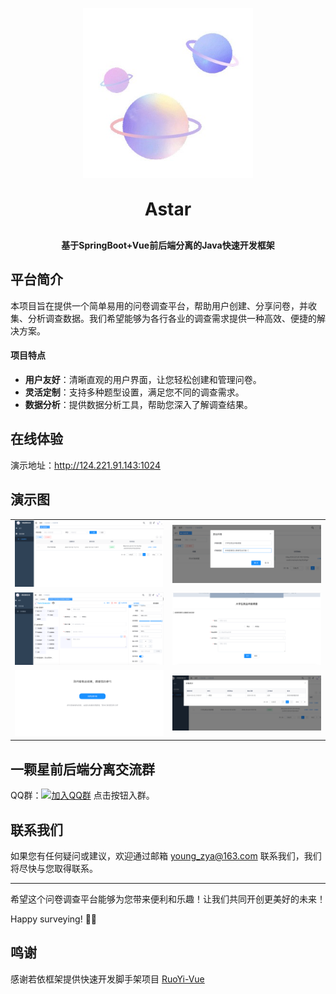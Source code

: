<p align="center">
	<img alt="logo" src="./astar-qs-ui/src/assets/logo/logo.png">
</p>
<h1 align="center" style="margin: 30px 0 30px; font-weight: bold;">Astar</h1>
<h4 align="center">基于SpringBoot+Vue前后端分离的Java快速开发框架</h4>
<p align="center">

[//]: # (	<a href="https://gitee.com/y_project/Astar-Vue/stargazers"><img src="https://gitee.com/y_project/Astar-Vue/badge/star.svg?theme=dark"></a>)
[//]: # (	<a href="https://gitee.com/y_project/Astar-Vue"><img src="https://img.shields.io/badge/Astar-v3.8.7-brightgreen.svg"></a>)
[//]: # (	<a href="https://gitee.com/y_project/Astar-Vue/blob/master/LICENSE"><img src="https://img.shields.io/github/license/mashape/apistatus.svg"></a>)
</p>

## 平台简介

本项目旨在提供一个简单易用的问卷调查平台，帮助用户创建、分享问卷，并收集、分析调查数据。我们希望能够为各行各业的调查需求提供一种高效、便捷的解决方案。

#### 项目特点

- **用户友好**：清晰直观的用户界面，让您轻松创建和管理问卷。
- **灵活定制**：支持多种题型设置，满足您不同的调查需求。
- **数据分析**：提供数据分析工具，帮助您深入了解调查结果。


## 在线体验
演示地址：http://124.221.91.143:1024

## 演示图

<table>
    <tr>
        <td><img src="./demo/1.png"/></td>
        <td><img src="./demo/2.png"/></td>
    </tr>
    <tr>
       <td><img src="./demo/3.png"/></td>
        <td><img src="./demo/4.png"/></td>
    </tr>
    <tr>
        <td><img src="./demo/5.png"/></td>
        <td><img src="./demo/6.png"/></td>
    </tr>
	
</table>


## 一颗星前后端分离交流群

QQ群：[![加入QQ群](https://img.shields.io/badge/258695438-blue.svg)](https://qm.qq.com/cgi-bin/qm/qr?k=X56d9Mldla4qZQ6cQT_aRwNhbC2jypaT&jump_from=webapi&authKey=v3nb6/vrsRtmLID7D//v7tAVCVBG6YDG0bYYL3xJYEzj6QIZPw6S/knMZ/g8WwG2) 点击按钮入群。


## 联系我们

如果您有任何疑问或建议，欢迎通过邮箱 young_zya@163.com 联系我们，我们将尽快与您取得联系。

---

希望这个问卷调查平台能够为您带来便利和乐趣！让我们共同开创更美好的未来！

Happy surveying! 📝✨

## 鸣谢

感谢若依框架提供快速开发脚手架项目
<a href="https://gitee.com/y_project/RuoYi-Vue">RuoYi-Vue</a>